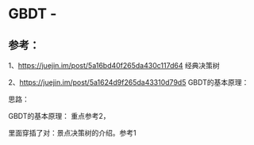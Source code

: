 # GBDT -




## 参考：

1、https://juejin.im/post/5a16bd40f265da430c117d64
经典决策树

2、https://juejin.im/post/5a1624d9f265da43310d79d5
GBDT的基本原理：

思路：

GBDT的基本原理： 重点参考2，

里面穿插了对：景点决策树的介绍。参考1